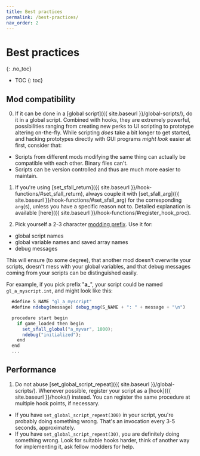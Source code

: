 ```yaml
---
title: Best practices
permalink: /best-practices/
nav_order: 2
---
```



# Best practices
{: .no_toc}

* TOC
{: toc}

## Mod compatibility

0. If it can be done in a [global script]({{ site.baseurl }}/global-scripts/), do it in a global script. Combined with hooks, they are extremely powerful, possibilities ranging from creating new perks to UI scripting to prototype altering on-the-fly.
  While scripting _does_ take a bit longer to get started, and hacking prototypes directly with GUI programs _might look_ easier at first, consider that:
  * Scripts from different mods modifying the same thing can actually be compatible with each other. Binary files can't.
  * Scripts can be version controlled and thus are much more easier to maintain.

1. If you're using [set_sfall_return]({{ site.baseurl }}/hook-functions/#set_sfall_return), always couple it with [set_sfall_arg]({{ site.baseurl }}/hook-functions/#set_sfall_arg) for the corresponding `arg`(s), unless you have a specific reason not to. Detailed explanation is available [here]({{ site.baseurl }}/hook-functions/#register_hook_proc).

2. Pick yourself a 2-3 character [modding prefix](http://www.nma-fallout.com/threads/a-modding-prefix-for-your-mods.217791/). Use it for:
  * global script names
  * global variable names and saved array names
  * debug messages

  This will ensure (to some degree), that another mod doesn't overwrite your scripts, doesn't mess with your global variables, and that debug messages coming from your scripts can be distinguished easily.

  For example, if you pick prefix "**a_**", your script could be named `gl_a_myscript.int`, and might look like this:
  
  ```js
    #define S_NAME "gl_a_myscript"
    #define ndebug(message) debug_msg(S_NAME + ": " + message + "\n")

    procedure start begin
      if game_loaded then begin
        set_sfall_global("a_myvar", 1000);
        ndebug("initialized");
      end
    end
    ...
  ```

## Performance

1. Do not abuse [set_global_script_repeat]({{ site.baseurl }}/global-scripts/). Whenever possible, register your script as a [hook]({{ site.baseurl }}/hooks/) instead. You can register the same procedure at multiple hook points, if necessary.
  - If you have `set_global_script_repeat(300)` in your script, you're probably doing something wrong. That's an invocation every 3-5 seconds, approximately.
  - If you have `set_global_script_repeat(30)`, you are definitely doing something wrong. Look for suitable hooks harder, think of another way for implementing it, ask fellow modders for help.
